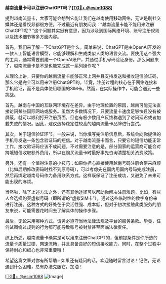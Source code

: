 **越南流量卡可以注册ChatGPT吗？[[TG💪+ @esim1088](https://t.me/s/esim1088)]**

提到越南流量卡，大家可能会想到它能让我们在越南使用移动网络，无论是刷社交媒体还是看视频都很方便。不过最近有朋友问我：“越南流量卡能不能用来注册ChatGPT呢？”这个问题其实挺有意思，因为涉及到国际网络环境、账号注册规则以及技术细节等多方面内容。

首先，我们来了解一下ChatGPT是什么。简单来说，ChatGPT是由OpenAI开发的一款人工智能语言模型，它能够理解和生成类似人类的语言交流。要使用这个强大的工具，通常需要创建一个OpenAI账户，并通过手机号码验证身份。那么问题来了，越南流量卡是不是也能完成这一系列操作呢？

从理论上讲，只要你的越南流量卡能够正常上网并且支持发送和接收短信验证码，那么它是完全可以用来注册ChatGPT的。毕竟，注册过程的核心在于网络连接和手机验证，而不是具体使用哪国的SIM卡。然而，在实际操作中，可能会遇到一些挑战。

首先，越南与中国的互联网环境存在差异。由于地理位置的原因，越南可能无法直接访问某些国际网站或服务。虽然大多数情况下，只要流量卡速度足够快且没有被屏蔽，就可以顺利打开注册页面，但也有极少数用户反馈称遇到了访问延迟或者加载失败的情况。因此，建议选择稳定性较高的越南流量卡品牌进行尝试。

其次，关于短信验证环节。一般来说，当你填写完注册信息后，系统会向你提供的手机号发送一条包含验证码的短信。对于越南流量卡而言，只要它的短信功能正常工作，接收验证码应该不成问题。不过需要注意的是，部分国家的运营商可能会对跨境短信收取额外费用，所以在购买流量卡时最好事先咨询清楚相关资费政策。

另外，还有一个值得注意的小技巧：如果你担心直接使用越南号码注册会带来麻烦（比如后期修改密码时找不到原号码），可以考虑先在国内用国内号码完成注册，然后再绑定越南号码作为备用联系方式。这样既保证了注册成功，又避免了未来可能出现的麻烦。

当然啦，除了上述方法之外，还有其他途径可以帮助你解决注册难题。比如，有些人会选择购买虚拟号码（即所谓的“虚拟SIM卡”），通过这些临时性的数字身份来进行注册。这种方式的好处在于灵活性强、成本低，但对于初次接触此类服务的朋友来说，可能需要花时间去了解具体的操作步骤。

最后，无论采用哪种方式，请务必遵守当地法律法规及平台的服务条款。毕竟，任何试图绕过规则的行为都可能导致账号被封禁甚至面临法律责任。

综上所述，越南流量卡确实是可以用来注册ChatGPT的，但前提条件是你所选的流量卡质量过硬、网速流畅，并且具备良好的短信接收能力。同时，在整个过程中保持耐心和细心也非常重要哦！

希望这篇文章对你有所帮助~ 如果还有疑问的话，欢迎随时留言讨论！记住，无论遇到什么困难，总有办法克服它。加油！

[[TG💪+ @esim1088](https://t.me/s/esim1088) ![Image](https://i.postimg.cc/4NQfJmqS/Snipaste-2025-05-13-00-14-12.png)]